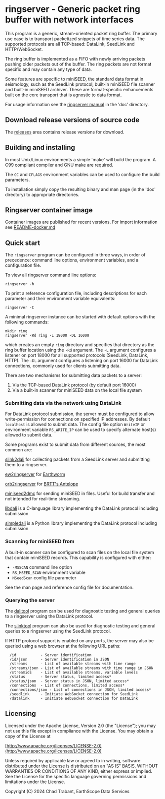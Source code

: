 # ringserver - Generic packet ring buffer with network interfaces

This program is a generic, stream-oriented packet ring buffer.  The primary
use case is to transport packetized snippets of time series data.  The
supported protocols are all TCP-based: DataLink, SeedLink and HTTP/WebSocket.

The ring buffer is implemented as a FIFO with newly arriving packets pushing
older packets out of the buffer.  The ring packets are not format specific
and may contain any type of data.

Some features are specific to miniSEED, the standard data format in seismology,
such as the SeedLink protocol, built-in miniSEED file scanner and built-in
miniSEED archiver.  These are format-specific enhancements built on the core
transport that is agnostic to data format.

For usage information see the [ringserver manual](https://github.com/EarthScope/ringserver/tree/main/doc)
in the 'doc' directory.

## Download release versions of source code

The [releases](https://github.com/EarthScope/ringserver/releases) area contains
release versions for download.

## Building and installing

In most Unix/Linux environments a simple 'make' will build the program.
A C99 compliant compiler and GNU make are required.

The `CC` and `CFLAGS` environment variables can be used to configure
the build parameters.

To installation simply copy the resulting binary and man page
(in the 'doc' directory) to appropriate directories.

## Ringserver container image

Container images are published for recent versions.  For import information see
[README-docker.md](README-docker.md)

## Quick start

The `ringserver` program can be configured in three ways, in order of
precedence: command line options, environment variables, and a configuration
file.

To view all ringserver command line options:

```
ringserver -h
```

To print a reference configuration file, including descriptions for each parameter
and their environment variable equivalents:

```
ringserver -C
```

A minimal ringserver instance can be started with default options with
the following commands:

```
mkdir ring
ringserver -Rd ring -L 18000 -DL 16000
```

which creates an empty `ring` directory and specifies that directory as the
ring buffer location using the `-Rd` argument.  The `-L` argument configures
a listener on port 18000 for all supported protocols (SeedLink, DataLink, HTTP).
The `-DL` argument configures a listening on port 16000 for DataLink connections,
commonly used for clients submitting data.

There are two mechanisms for submitting data packets to a server:
1. Via the TCP-based DataLink protocol (by default port 16000)
2. Via a built-in scanner for miniSEED data on the local file system

### Submitting data via the network using DataLink

For DataLink protocol submission, the server must be configured to allow
write-permission for connections on specified IP addresses.  By default `localhost`
is allowed to submit data.  The config file option `WriteIP` or environment
variable `RS_WRITE_IP` can be used to specify alternate host(s) allowed to
submit data.

Some programs exist to submit data from different sources, the most common are:

[slink2dali](https://github.com/EarthScope/slink2dali) for collecting packets from
a SeedLink server and submitting them to a ringserver.

[ew2ringserver](https://gitlab.com/seismic-software/earthworm/-/tree/master/src/data_exchange/ew2ringserver) for [Earthworm](http://www.earthwormcentral.org/)

[orb2ringserver](https://github.com/EarthScope/orb2ringserver) for [BRTT's Antelope](https://brtt.com/software/)

[miniseed2dmc](https://github.com/EarthScope/miniseed2dmc) for sending miniSEED in files.
Useful for build transfer and not intended for real-time streaming.

[libdali](https://github.com/EarthScope/libdali) is a C-language library implementing
the DataLink protocol including submission.

[simpledali](https://github.com/crotwell/simpledali) is a Python library implementing
the DataLink protocol including submission.

### Scanning for miniSEED from

A built-in scanner can be configured to scan files on the local file system
that contain miniSEED records.  This capability is configured with either:
- `-MSSCAN` command line option
- `RS_MSEED_SCAN` environment variable
- `MSeedScan` config file parameter

See the man page and reference config file for documentation.

### Querying the server

The [dalitool](https://github.com/earthscope/dalitool) program can be used
for diagnostic testing and general queries to a ringserver using the DataLink protocol.

The [slinktool](https://github.com/earthscope/slinktool) program can also be used
for diagnostic testing and general queries to a ringserver using the SeedLink protocol.

If HTTP protocol support is enabled on any ports, the server may also be queried
using a web browser at the following URL paths:

```
  /id           - Server identification
  /id/json      - Server identification in JSON
  /streams      - List of available streams with time range
  /streams/json - List of available streams with time range in JSON
  /streamids    - List of available streams, variable levels
  /status       - Server status, limited access*
  /status/json  - Server status in JSON, limited access*
  /connections  - List of connections, limited access*
  /connections/json - List of connections in JSON, limited access*
  /seedlink     - Initiate WebSocket connection for SeedLink
  /datalink     - Initiate WebSocket connection for DataLink
```

## Licensing

Licensed under the Apache License, Version 2.0 (the "License");
you may not use this file except in compliance with the License.
You may obtain a copy of the License at

[http://www.apache.org/licenses/LICENSE-2.0](http://www.apache.org/licenses/LICENSE-2.0)

Unless required by applicable law or agreed to in writing, software
distributed under the License is distributed on an "AS IS" BASIS,
WITHOUT WARRANTIES OR CONDITIONS OF ANY KIND, either express or implied.
See the License for the specific language governing permissions and
limitations under the License.

Copyright (C) 2024 Chad Trabant, EarthScope Data Services
